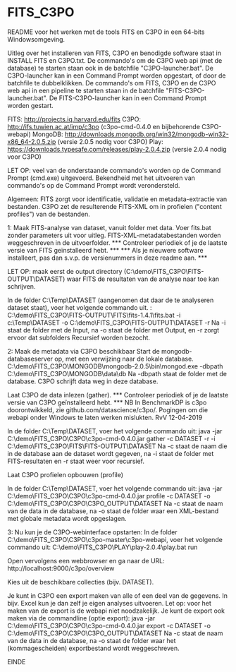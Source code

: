 # FITS_C3PO
README voor het werken met de tools FITS en C3PO in een 64-bits Windowsomgeving.

Uitleg over het installeren van FITS, C3PO en benodigde software staat in INSTALL FITS en C3PO.txt.
De commando's om de C3PO web api (met de database) te starten staan ook in de batchfile "C3PO-launcher.bat".
De C3PO-launcher kan in een Command Prompt worden opgestart, of door de batchfile te dubbelklikken.
De commando's om FITS, C3PO en de C3PO web api in een pipeline te starten staan in de batchfile "FITS-C3PO-launcher.bat".
De FITS-C3PO-launcher kan in een Command Prompt worden gestart.

FITS: http://projects.iq.harvard.edu/fits
C3PO: http://ifs.tuwien.ac.at/imp/c3po (c3po-cmd-0.4.0 en bijbehorende C3PO-webapi)
MongoDB: http://downloads.mongodb.org/win32/mongodb-win32-x86_64-2.0.5.zip (versie 2.0.5 nodig voor C3PO)
Play: https://downloads.typesafe.com/releases/play-2.0.4.zip (versie 2.0.4 nodig voor C3PO) 

LET OP: veel van de onderstaande commando's worden op de Command Prompt (cmd.exe) uitgevoerd.
Bekendheid met het uitvoeren van commando's op de Command Prompt wordt verondersteld.

Algemeen: FITS zorgt voor identificatie, validatie en metadata-extractie van bestanden.
C3PO zet de resulterende FITS-XML om in profielen ("content profiles") van de bestanden.

1: Maak FITS-analyse van dataset, vanuit folder met data.
   Voer fits.bat zonder parameters uit voor uitleg.
   FITS-XML-metadatabestanden worden weggeschreven in de uitvoerfolder.
   *** Controleer periodiek of je de laatste versie van FITS geïnstalleerd hebt. ***
   *** Als je nieuwere software installeert, pas dan s.v.p. de versienummers in deze readme aan. ***

LET OP: maak eerst de output directory (C:\demo\FITS_C3PO\FITS-OUTPUT\DATASET) waar FITS de resultaten van de analyse naar toe kan schrijven. 
 
   In de folder C:\Temp\DATASET (aangenomen dat daar de te analyseren dataset staat), voer het volgende commando uit. :
C:\demo\FITS_C3PO\FITS-OUTPUT\FITS\fits-1.4.1\fits.bat -i c:\Temp\DATASET -o C:\demo\FITS_C3PO\FITS-OUTPUT\DATASET -r
   Na -i staat de folder met de Input, na -o staat de folder met Output, en -r zorgt ervoor dat subfolders Recursief worden bezocht.

2: Maak de metadata via C3PO beschikbaar
   Start de mongodb-databaseserver op, met een verwijzing naar de lokale database.
C:\demo\FITS_C3PO\MONGODB\mongodb-2.0.5\bin\mongod.exe -dbpath C:\demo\FITS_C3PO\MONGODB\data\db
   Na -dbpath staat de folder met de database. C3PO schrijft data weg in deze database.

   Laat C3PO de data inlezen (gather).
   *** Controleer periodiek of je de laatste versie van C3PO geïnstalleerd hebt. ***
   NB In BenchmarkDP is c3po doorontwikkeld, zie github.com/datascience/c3po/.
   Pogingen om die webapi onder Windows te laten werken mislukten.
   RvV 12-04-2019

In de folder C:\Temp\DATASET, voer het volgende commando uit:
java -jar C:\demo\FITS_C3PO\C3PO\c3po-cmd-0.4.0.jar gather -c DATASET -r -i C:\demo\FITS_C3PO\FITS\FITS-OUTPUT\DATASET
   Na -c staat de naam die in de database aan de dataset wordt gegeven, na -i staat de folder met FITS-resultaten en -r staat weer voor recursief.

   Laat C3PO profielen opbouwen (profile)
   
In de folder C:\Temp\DATASET, voer het volgende commando uit:
java -jar C:\demo\FITS_C3PO\C3PO\c3po-cmd-0.4.0.jar profile -c DATASET -o C:\demo\FITS_C3PO\C3PO\C3PO_OUTPUT\DATASET
   Na -c staat de naam van de data in de database, na -o staat de folder waar een XML-bestand met globale metadata wordt opgeslagen.

3: Nu kun je de C3PO-webinterface opstarten:
In de folder C:\demo\FITS_C3PO\C3PO\c3po-master\c3po-webapi, voer het volgende commando uit:
C:\demo\FITS_C3PO\PLAY\play-2.0.4\play.bat run

   Open vervolgens een webbrowser en ga naar de URL:
http://localhost:9000/c3po/overview

   Kies uit de beschikbare collecties (bijv. DATASET).

   Je kunt in C3PO een export maken van alle of een deel van de gegevens.
   In bijv. Excel kun je dan zelf je eigen analyses uitvoeren.
   Let op: voor het maken van de export is de webapi niet noodzakelijk.
   Je kunt de export ook maken via de commandline (optie export):
java -jar C:\demo\FITS_C3PO\C3PO\c3po-cmd-0.4.0.jar export -c DATASET -o C:\demo\FITS_C3PO\C3PO\C3PO_OUTPUT\DATASET
   Na -c staat de naam van de data in de database, na -o staat de folder waar het (kommagescheiden) exportbestand wordt weggeschreven.

EINDE
